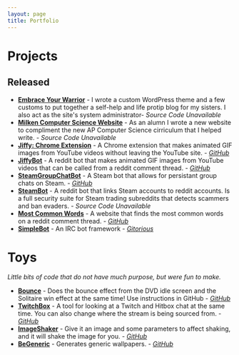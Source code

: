 ```yaml
---
layout: page
title: Portfolio
---
```

# Projects

## Released
* [**Embrace Your Warrior**](http://www.embraceyourwarrior.com/) - I wrote a custom WordPress theme and a few customs to put together a self-help and life protip blog for my sisters. I also act as the site's system administrator- *Source Code Unavailable*
* [**Milken Computer Science Website**](http://aegis.milkenschool.org/) - As an alumn I wrote a new website to compliment the new AP Computer Science cirriculum that I helped write. - *Source Code Unavailable*
* [**Jiffy: Chrome Extension**](https://chrome.google.com/webstore/detail/jiffy-the-gif-creating-pl/nlcjegmhpnnlbkpcfbechbjicnakhben?hl=en) - A Chrome extension that makes animated GIF images from YouTube videos without leaving the YouTube site. - [*GitHub*](https://github.com/drkabob/Jiffy/tree/master/JiffyPlugin)
* [**JiffyBot**](https://reddit.com/r/jiffybot) - A reddit bot that makes animated GIF images from YouTube videos that can be called from a reddit comment thread. - [*GitHub*](https://github.com/drkabob/Jiffy/tree/master/JiffyBot)
* [**SteamGroupChatBot**](http://steamcommunity.com/id/groupchatbot) - A Steam bot that allows for persistant group chats on Steam. - [*GitHub*](https://github.com/drkabob/SteamGroupChatBot)
* [**SteamBot**](http://reddit.com/u/SteamBot) - A reddit bot that links Steam accounts to reddit accounts. Is a full security suite for Steam trading subreddits that detects scammers and ban evaders. - *Source Code Unavailable*
* [**Most Common Words**](https://github.com/drkabob/most-common-words) - A website that finds the most common words on a reddit comment thread. - [*GitHub*](https://github.com/drkabob/most-common-words)
* [**SimpleBot**](https://gitorious.org/simplebot) - An IRC bot framework - [*Gitorious*](https://gitorious.org/simplebot)

# Toys

*Little bits of code that do not have much purpose, but were fun to make.*

* [**Bounce**](http://nathancod.es/Bounce/) - Does the bounce effect from the DVD idle screen and the Solitaire win effect at the same time! Use instructions in GitHub - [*GitHub*](https://github.com/drkabob/Bounce)
* [**TwitchBox**](http://nathancod.es/TwitchBox/) - A tool for looking at a Twitch and Hitbox chat at the same time. You can also change where the stream is being sourced from. - [*GitHub*](https://github.com/drkabob/TwitchBox)
* [**ImageShaker**](http://nathancod.es/ImageShaker/) - Give it an image and some parameters to affect shaking, and it will shake the image for you. - [*GitHub*](https://github.com/drkabob/ImageShaker)
* [**BeGeneric**](http://nathancod.es/BeGeneric/) - Generates generic wallpapers. - [*GitHub*](https://github.com/drkabob/BeGeneric)
